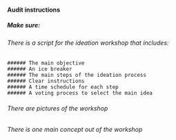 #### Audit instructions

##### Make sure: 

###### There is a script for the ideation workshop that includes:
    ###### The main objective
    ###### An ice breaker
    ###### The main steps of the ideation process
    ###### Clear instructions
    ###### A time schedule for each step
    ###### A voting process to select the main idea
###### There are pictures of the workshop
###### There is one main concept out of the workshop